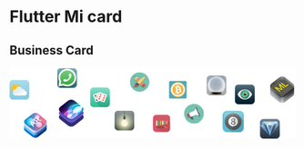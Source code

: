 # Flutter Mi card
## Business Card

![Sample Screenshot](https://github.com/JatinAgarwal-1/images/blob/master/readme-end-banner.png)
